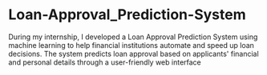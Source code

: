 # Loan-Approval_Prediction-System
During my internship, I developed a Loan Approval Prediction System using machine learning to help financial institutions automate and speed up loan decisions. The system predicts loan approval based on applicants' financial and personal details through a user-friendly web interface
